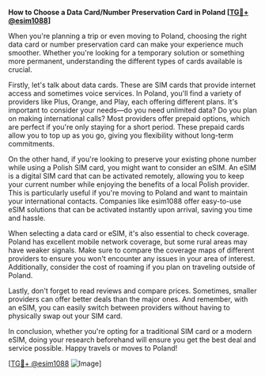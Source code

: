 **How to Choose a Data Card/Number Preservation Card in Poland [[TG💪+ @esim1088](https://t.me/s/esim1088)]**

When you're planning a trip or even moving to Poland, choosing the right data card or number preservation card can make your experience much smoother. Whether you're looking for a temporary solution or something more permanent, understanding the different types of cards available is crucial.

Firstly, let's talk about data cards. These are SIM cards that provide internet access and sometimes voice services. In Poland, you'll find a variety of providers like Plus, Orange, and Play, each offering different plans. It's important to consider your needs—do you need unlimited data? Do you plan on making international calls? Most providers offer prepaid options, which are perfect if you're only staying for a short period. These prepaid cards allow you to top up as you go, giving you flexibility without long-term commitments.

On the other hand, if you're looking to preserve your existing phone number while using a Polish SIM card, you might want to consider an eSIM. An eSIM is a digital SIM card that can be activated remotely, allowing you to keep your current number while enjoying the benefits of a local Polish provider. This is particularly useful if you're moving to Poland and want to maintain your international contacts. Companies like esim1088 offer easy-to-use eSIM solutions that can be activated instantly upon arrival, saving you time and hassle.

When selecting a data card or eSIM, it's also essential to check coverage. Poland has excellent mobile network coverage, but some rural areas may have weaker signals. Make sure to compare the coverage maps of different providers to ensure you won't encounter any issues in your area of interest. Additionally, consider the cost of roaming if you plan on traveling outside of Poland.

Lastly, don't forget to read reviews and compare prices. Sometimes, smaller providers can offer better deals than the major ones. And remember, with an eSIM, you can easily switch between providers without having to physically swap out your SIM card.

In conclusion, whether you're opting for a traditional SIM card or a modern eSIM, doing your research beforehand will ensure you get the best deal and service possible. Happy travels or moves to Poland! 

[[TG💪+ @esim1088](https://t.me/s/esim1088) ![Image](https://i.postimg.cc/Y0z9fWf4/image.png)]